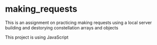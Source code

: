 # making_requests
This is an assignment on practicing making requests using a local server building and destorying constellation arrays and objects

This project is using JavaScript

